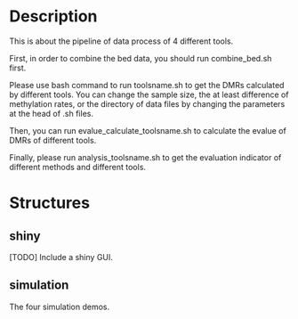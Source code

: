 # Description

This is about the pipeline of data process of 4 different tools.

First, in order to combine the bed data, you should run combine_bed.sh first.

Please use bash command to run toolsname.sh to get the DMRs calculated by different tools.
You can change the sample size, the at least difference of methylation rates, or the directory of data files by changing the parameters at the head of .sh files.

Then, you can run evalue_calculate_toolsname.sh to calculate the evalue of DMRs of different tools.

Finally, please run analysis_toolsname.sh to get the evaluation indicator of different methods and different tools.


# Structures

## shiny

[TODO] Include a shiny GUI.


## simulation

The four simulation demos.
